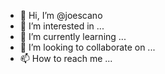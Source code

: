 - 👋 Hi, I’m @joescano
- 👀 I’m interested in ...
- 🌱 I’m currently learning ...
- 💞️ I’m looking to collaborate on ...
- 📫 How to reach me ...

<!---
joescano/joescano is a ✨ special ✨ repository because its `README.md` (this file) appears on your GitHub profile.
You can click the Preview link to take a look at your changes.
--->
